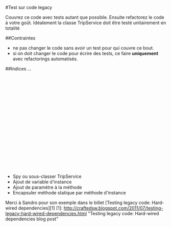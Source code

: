 #Test sur code legacy

Couvrez ce code avec tests autant que possible. Ensuite refactorez le code à votre goût. Idéalement la classe TripService doit être testé unitairement en totalité


##Contraintes 
* ne pas changer le code sans avoir un test pour qui couvre ce bout.
* si on doit changer le code pour écrire des tests, ce faire __uniquement__ 
avec refactorings automatisés.


##Indices
...                               
<br><br><br><br><br><br><br><br><br><br><br><br><br><br><br><br><br><br>
  
* Spy ou sous-classer TripService
* Ajout de variable d'instance
* Ajout de paramètre à la méthode
* Encapsuler méthode statique par méthode d'instance   


Merci à Sandro pour son exemple dans le billet [Testing legacy code: Hard-wired dependencies][1]
[1]: http://craftedsw.blogspot.com/2011/07/testing-legacy-hard-wired-dependencies.html "Testing legacy code: Hard-wired dependencies blog post"

